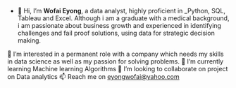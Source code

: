 - 👋 Hi, I’m **Wofai Eyong**, a data analyst, highly proficient in _Python, SQL, Tableau and Excel. Although i am a graduate with a medical background, i am passionate about business growth and experienced in identifying challenges and fail proof solutions, using data for strategic decision making.

 👀 I’m interested in a permanent role with a company which needs my skills in data science as well as my passion for solving problems.
 🌱 I’m currently learning Machine learning Algorithms
 💞️ I’m looking to collaborate on project on Data analytics
 📫 Reach me on eyongwofai@yahoo.com
<!---
Phaibooboo/Phaibooboo is a ✨ special ✨ repository because its `README.md` (this file) appears on your GitHub profile.
You can click the Preview link to take a look at your changes.
--->
